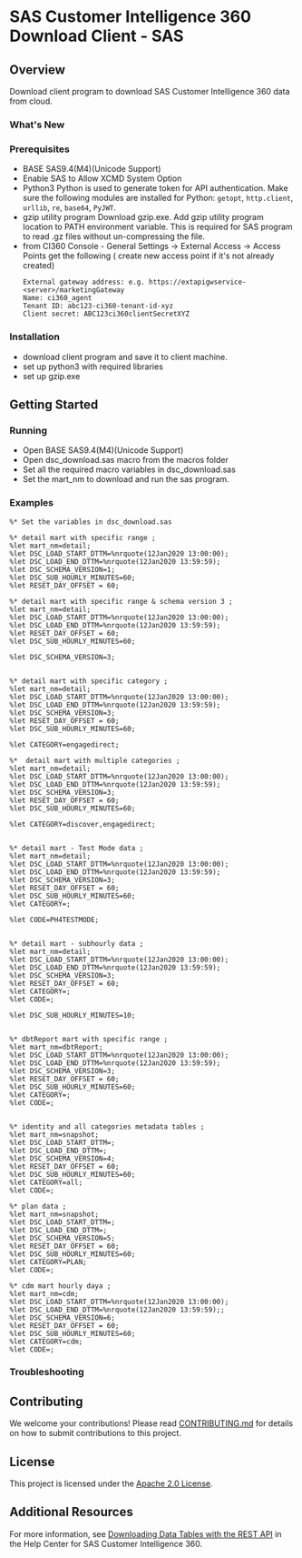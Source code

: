 #  SAS Customer Intelligence 360 Download Client - SAS

## Overview
 Download client program to download SAS Customer Intelligence 360 data from cloud.


### What's New

### Prerequisites
* BASE SAS9.4(M4)(Unicode Support)
* Enable SAS to Allow XCMD System Option
* Python3
	Python is used to generate token for API authentication. 
	Make sure the following modules are installed for Python: `getopt`, `http.client`, `urllib`, `re`, `base64`, `PyJWT`.
* gzip utility program 
	Download gzip.exe. Add gzip utility program location to PATH environment variable. This is required for SAS program to read .gz files without un-compressing the file.
* from CI360 Console - General Settings -> External Access -> Access Points
 get the following ( create new access point if it's not already created)
	 ```
	 External gateway address: e.g. https://extapigwservice-<server>/marketingGateway
	 Name: ci360_agent
	 Tenant ID: abc123-ci360-tenant-id-xyz
	 Client secret: ABC123ci360clientSecretXYZ
	```
### Installation
* download client program and save it to client machine.
* set up python3 with required libraries
* set up gzip.exe

## Getting Started

### Running

* Open BASE SAS9.4(M4)(Unicode Support)
* Open dsc_download.sas macro from the macros folder
* Set all the required macro variables in dsc_download.sas
* Set the mart_nm to download and run the sas program.

### Examples
```
%* Set the variables in dsc_download.sas

%* detail mart with specific range ;
%let mart_nm=detail;
%let DSC_LOAD_START_DTTM=%nrquote(12Jan2020 13:00:00);
%let DSC_LOAD_END_DTTM=%nrquote(12Jan2020 13:59:59);
%let DSC_SCHEMA_VERSION=1;
%let DSC_SUB_HOURLY_MINUTES=60;
%let RESET_DAY_OFFSET = 60;

%* detail mart with specific range & schema version 3 ;
%let mart_nm=detail;
%let DSC_LOAD_START_DTTM=%nrquote(12Jan2020 13:00:00);
%let DSC_LOAD_END_DTTM=%nrquote(12Jan2020 13:59:59);
%let RESET_DAY_OFFSET = 60;
%let DSC_SUB_HOURLY_MINUTES=60;

%let DSC_SCHEMA_VERSION=3;


%* detail mart with specific category ;
%let mart_nm=detail;
%let DSC_LOAD_START_DTTM=%nrquote(12Jan2020 13:00:00);
%let DSC_LOAD_END_DTTM=%nrquote(12Jan2020 13:59:59);
%let DSC_SCHEMA_VERSION=3;
%let RESET_DAY_OFFSET = 60;
%let DSC_SUB_HOURLY_MINUTES=60;

%let CATEGORY=engagedirect;

%*  detail mart with multiple categories ;
%let mart_nm=detail;
%let DSC_LOAD_START_DTTM=%nrquote(12Jan2020 13:00:00);
%let DSC_LOAD_END_DTTM=%nrquote(12Jan2020 13:59:59);
%let DSC_SCHEMA_VERSION=3;
%let RESET_DAY_OFFSET = 60;
%let DSC_SUB_HOURLY_MINUTES=60;

%let CATEGORY=discover,engagedirect;


%* detail mart - Test Mode data ;
%let mart_nm=detail;
%let DSC_LOAD_START_DTTM=%nrquote(12Jan2020 13:00:00);
%let DSC_LOAD_END_DTTM=%nrquote(12Jan2020 13:59:59);
%let DSC_SCHEMA_VERSION=3;
%let RESET_DAY_OFFSET = 60;
%let DSC_SUB_HOURLY_MINUTES=60;
%let CATEGORY=;

%let CODE=PH4TESTMODE;


%* detail mart - subhourly data ;
%let mart_nm=detail;
%let DSC_LOAD_START_DTTM=%nrquote(12Jan2020 13:00:00);
%let DSC_LOAD_END_DTTM=%nrquote(12Jan2020 13:59:59);
%let DSC_SCHEMA_VERSION=3;
%let RESET_DAY_OFFSET = 60;
%let CATEGORY=;
%let CODE=;

%let DSC_SUB_HOURLY_MINUTES=10;


%* dbtReport mart with specific range ;
%let mart_nm=dbtReport;
%let DSC_LOAD_START_DTTM=%nrquote(12Jan2020 13:00:00);
%let DSC_LOAD_END_DTTM=%nrquote(12Jan2020 13:59:59);
%let DSC_SCHEMA_VERSION=3;
%let RESET_DAY_OFFSET = 60;
%let DSC_SUB_HOURLY_MINUTES=60;
%let CATEGORY=;
%let CODE=;


%* identity and all categories metadata tables ;
%let mart_nm=snapshot;
%let DSC_LOAD_START_DTTM=;
%let DSC_LOAD_END_DTTM=;
%let DSC_SCHEMA_VERSION=4;
%let RESET_DAY_OFFSET = 60;
%let DSC_SUB_HOURLY_MINUTES=60;
%let CATEGORY=all;
%let CODE=;

%* plan data ;
%let mart_nm=snapshot;
%let DSC_LOAD_START_DTTM=;
%let DSC_LOAD_END_DTTM=;
%let DSC_SCHEMA_VERSION=5;
%let RESET_DAY_OFFSET = 60;
%let DSC_SUB_HOURLY_MINUTES=60;
%let CATEGORY=PLAN;
%let CODE=;

%* cdm mart hourly daya ;
%let mart_nm=cdm;
%let DSC_LOAD_START_DTTM=%nrquote(12Jan2020 13:00:00);
%let DSC_LOAD_END_DTTM=%nrquote(12Jan2020 13:59:59);;
%let DSC_SCHEMA_VERSION=6;
%let RESET_DAY_OFFSET = 60;
%let DSC_SUB_HOURLY_MINUTES=60;
%let CATEGORY=cdm;
%let CODE=;

```

### Troubleshooting


## Contributing

We welcome your contributions! Please read [CONTRIBUTING.md](CONTRIBUTING.md) for details on how to submit contributions to this project.

## License

This project is licensed under the [Apache 2.0 License](LICENSE).

## Additional Resources
For more information, see [Downloading Data Tables with the REST API](https://go.documentation.sas.com/?softwareId=ONEMKTMID&softwareVersion=production.a&softwareContextId=DownloadDataTables) in the Help Center for SAS Customer Intelligence 360.
